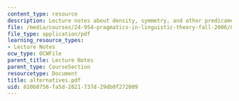 ```yaml
---
content_type: resource
description: Lecture notes about density, symmetry, and other predicaments.
file: /media/courses/24-954-pragmatics-in-linguistic-theory-fall-2006/810b0756fa5d2821737d29db0f272009_alternatives.pdf
file_type: application/pdf
learning_resource_types:
- Lecture Notes
ocw_type: OCWFile
parent_title: Lecture Notes
parent_type: CourseSection
resourcetype: Document
title: alternatives.pdf
uid: 810b0756-fa5d-2821-737d-29db0f272009
---
```

